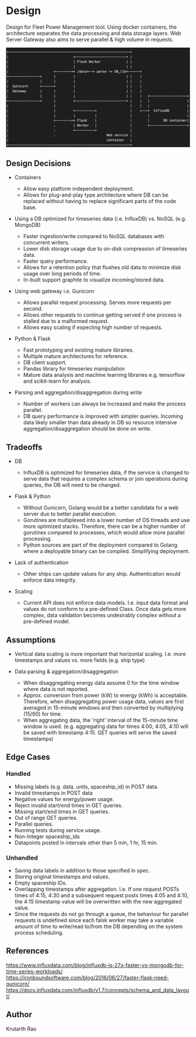 # Design

Design for Fleet Power Management tool. Using docker containers, the architecture separates the data processing and data storage layers. Web Server Gateway also aims to serve parallel & high volume in requests.

![Design Diagram](architecture_diagram.png)

## Design Decisions

- Containers
  - Allow easy platform independent deployment.
  - Allows for plug-and-play type architecture where DB can be replaced without having to replace significant parts of the code base.

- Using a DB optimized for timeseries data (i.e. InfluxDB) vs. NoSQL (e.g. MongoDB)
  - Faster ingestion/write compared to NoSQL databases with concurrent writers.
  - Lower disk storage usage due to on-disk compression of timeseries data.
  - Faster query performance.
  - Allows for a retention policy that flushes old data to minimize disk usage over long periods of time.
  - In-built support graphite to visualize incoming/stored data.

- Using web gateway i.e. Gunicorn
  - Allows parallel request processing. Serves more requests per second.
  - Allows other requests to continue getting served if one process is stalled due to a malformed request.
  - Allows easy scaling if expecting high number of requests.

- Python & Flask
  - Fast prototyping and existing mature libraries.
  - Multiple mature architectures for reference.
  - DB client support.
  - Pandas library for timeseries manipulation
  - Mature data analysis and machine learning libraries e.g. tensorflow and scikit-learn for analysis.

- Parsing and aggregation/disaggregation during write
  - Number of workers can always be increased and make the process parallel.
  - DB query performance is improved with simpler queries. Incoming data likely smaller than data already in DB so resource intensive aggregation/disaggregation should be done on write.



## Tradeoffs

- DB
  - InfluxDB is optimized for timeseries data, if the service is changed to serve data that requires a complex schema or join operations during queries, the DB will need to be changed.

- Flask & Python
  - Without Gunicorn, Golang would be a better candidate for a web server due to better parallel execution.
  - Gorutines are multiplexed into a lower number of OS threads and use more optimized stacks. Therefore, there can be a higher number of gorutines compared to processes, which would allow more parallel processing.
  - Python sources are part of the deployment compared to Golang where a deployable binary can be compiled. Simplifying deployment.

- Lack of authentication
  - Other ships can update values for any ship. Authentication would enforce data integrity.

- Scaling
  - Current API does not enforce data models. I.e. input data format and values do not conform to a pre-defined Class. Once data gets more complex, data validation becomes undesirably complex without a pre-defined model.



## Assumptions

- Vertical data scaling is more important that horizontal scaling. I.e. more timestamps and values vs. more fields (e.g. ship type)

- Data parsing & aggregation/disaggregation
  - When disaggregating energy data assume 0 for the time window where data is not reported.
  - Approx. conversion from power (kW) to energy (kWh) is acceptable. Therefore, when disaggregating power usage data, values are first averaged in 15-minute windows and then converted by multiplying (15/60) for time.
  - When aggregating data, the 'right' interval of the 15-minute time window is used. (e.g. aggregating data for times 4:00, 4:05, 4:10 will be saved with timestamp 4:15. GET queries will serve the saved timestamps)

## Edge Cases

  ### Handled

  - Missing labels (e.g. data, units, spaceship_id) in POST data.
  - Invalid timestamps in POST data
  - Negative values for energy/power usage.
  - Reject invalid start/end times in GET queries.
  - Missing start/end times in GET queries.
  - Out of range GET queries.
  - Parallel queries.
  - Running tests during service usage.
  - Non-Integer spaceship_ids
  - Datapoints posted in intervals other than 5 min, 1 hr, 15 min.


  ### Unhandled

  - Saving data labels in addition to those specified in spec.
  - Storing original timestamps and values.
  - Empty spaceship IDs.
  - Overlapping timestamps after aggregation. I.e. If one request POSTs times of 4:15, 4:30 and a subsequent request posts times 4:05 and 4:10, the 4:15 timestamp value will be overwritten with the new aggregated value.
  - Since the requests do not go through a queue, the behaviour for parallel requests is undefined since each falsk worker may take a variable amount of time to write/read to/from the DB depending on the system process scheduling.

## References
https://www.influxdata.com/blog/influxdb-is-27x-faster-vs-mongodb-for-time-series-workloads/
https://ironboundsoftware.com/blog/2016/06/27/faster-flask-need-gunicorn/
https://docs.influxdata.com/influxdb/v1.7/concepts/schema_and_data_layout/

## Author

Krutarth Rao



